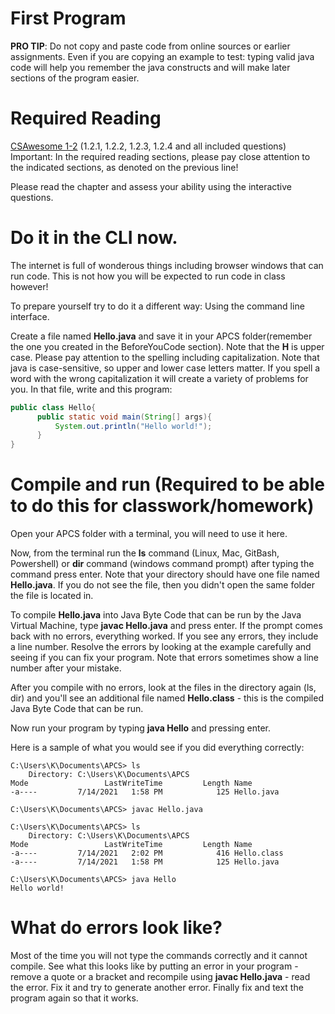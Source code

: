 

# First Program

**PRO TIP**: Do not copy and paste code from online sources or earlier assignments. Even if you are copying an example to test: typing valid java code will help you remember the java constructs and will make later sections of the program easier.

# Required Reading

[CSAwesome 1-2](https://runestone.academy/ns/books/published/csawesome/Unit1-Getting-Started/topic-1-2-java-intro.html#first-java-program)
(1.2.1, 1.2.2, 1.2.3, 1.2.4 and all included questions)
Important: In the required reading sections, please pay close attention to the indicated sections, as denoted on the previous line!

Please read the chapter and assess your ability using the interactive questions.

# Do it in the CLI now.
The internet is full of wonderous things including browser windows that can run code. This is not how you will be expected to run code in class however!

To prepare yourself try to do it a different way: Using the command line interface.

Create a file named **Hello.java** and save it in your APCS folder(remember the one you created in the BeforeYouCode section). Note that the **H** is upper case.
Please pay attention to the spelling including capitalization. Note that java is case-sensitive, so upper and lower case letters matter. If you spell a word with the wrong capitalization it will create a variety of problems for you. 
In that file, write and this program:

```java
public class Hello{
      public static void main(String[] args){
          System.out.println("Hello world!");
      }
}
```

# Compile and run (Required to be able to do this for classwork/homework)
Open your APCS folder with a terminal, you will need to use it here.

Now, from the terminal run the **ls** command (Linux, Mac, GitBash, Powershell) or **dir**
command (windows command prompt) after typing the command press enter. Note that your directory should have one file
named **Hello.java**. If you do not see the file, then you didn't open the same folder the file is located in.

To compile **Hello.java** into Java Byte Code that can be run by the Java
Virtual Machine, type **javac Hello.java** and press enter. If the prompt comes back
with no errors, everything worked. If you see any errors, they include a line number. 
Resolve the errors by looking at the example carefully and seeing if you can fix your program. 
Note that errors sometimes show a line number after your mistake.

After you compile with no errors, look at the files in the directory again (ls, dir) and you'll see an
additional file named **Hello.class** - this is the compiled Java Byte
Code that can be run. 

Now run your program by typing **java Hello** and pressing enter.

Here is a sample of what you would see if you did everything correctly:
```
C:\Users\K\Documents\APCS> ls
    Directory: C:\Users\K\Documents\APCS
Mode                 LastWriteTime         Length Name
-a----         7/14/2021   1:58 PM            125 Hello.java

C:\Users\K\Documents\APCS> javac Hello.java

C:\Users\K\Documents\APCS> ls
    Directory: C:\Users\K\Documents\APCS
Mode                 LastWriteTime         Length Name
-a----         7/14/2021   2:02 PM            416 Hello.class
-a----         7/14/2021   1:58 PM            125 Hello.java

C:\Users\K\Documents\APCS> java Hello
Hello world!

```

# What do errors look like?

Most of the time you will not type the commands correctly and it cannot compile. See what this looks like by putting an error in your program - remove a quote or a bracket and recompile using **javac Hello.java** - read the error. Fix it and try to
generate another error. Finally fix and text the program again so that
it works.



